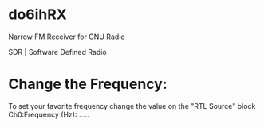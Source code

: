 # do6ihRX
Narrow FM Receiver for GNU Radio 

SDR | Software Defined Radio

# Change the Frequency:

To set your favorite frequency change the value on the "RTL Source" block
Ch0:Frequency (Hz): .....

